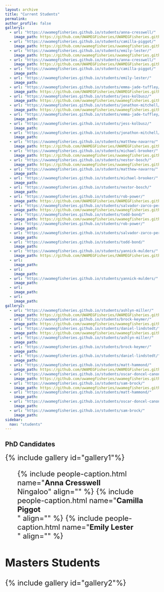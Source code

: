 ```yaml
---
layout: archive
title: "Current Students"
permalink: 
author_profile: false
gallery1:
  - url: "https://uwamegfisheries.github.io/students/anna-cresswell/"
    image_path: https://github.com/UWAMEGFisheries/UWAMEGFisheries.github.io/blob/master/images/Anna_WS2.jpg?raw=true
  - url: "https://uwamegfisheries.github.io/students/camilla-piggot/"
    image_path: https://github.com/uwamegfisheries/uwamegfisheries.github.io/blob/master/images/Milly_WS.jpg?raw=true
  - url: "https://uwamegfisheries.github.io/students/emily-lester/"
    image_path: https://github.com/uwamegfisheries/uwamegfisheries.github.io/blob/master/images/Emily_WS.jpg?raw=true
  - url: "https://uwamegfisheries.github.io/students/anna-cresswell/"
    image_path: https://github.com/UWAMEGFisheries/UWAMEGFisheries.github.io/blob/master/names/N_Anna.png?raw=true
  - url: "https://uwamegfisheries.github.io/students/camilla-piggot/"
    image_path: 
  - url: "https://uwamegfisheries.github.io/students/emily-lester/"
    image_path: 
  - url: "https://uwamegfisheries.github.io/students/emma-jade-tuffley/"
    image_path: https://github.com/UWAMEGFisheries/UWAMEGFisheries.github.io/blob/master/images/MJ_WS.jpg?raw=true
  - url: "https://uwamegfisheries.github.io/students/jess-kolbusz/"
    image_path: https://github.com/uwamegfisheries/uwamegfisheries.github.io/blob/master/images/Jess_WS.jpg?raw=true
  - url: "https://uwamegfisheries.github.io/students/jonathon-mitchell/"
    image_path: https://github.com/uwamegfisheries/uwamegfisheries.github.io/blob/master/images/Jon_WS.jpg?raw=true
  - url: "https://uwamegfisheries.github.io/students/emma-jade-tuffley/"
    image_path: 
  - url: "https://uwamegfisheries.github.io/students/jess-kolbusz/"
    image_path: 
  - url: "https://uwamegfisheries.github.io/students/jonathon-mitchell/"
    image_path: 
  - url: "https://uwamegfisheries.github.io/students/matthew-navarro/"
    image_path: https://github.com/UWAMEGFisheries/UWAMEGFisheries.github.io/blob/master/images/Matt_N_WS.jpg?raw=true
  - url: "https://uwamegfisheries.github.io/students/michael-brooker/"
    image_path: https://github.com/uwamegfisheries/uwamegfisheries.github.io/blob/master/images/Brooker_WS.jpg?raw=true
  - url: "https://uwamegfisheries.github.io/students/nestor-bosch/"
    image_path: https://github.com/uwamegfisheries/uwamegfisheries.github.io/blob/master/images/Nestor_WS.jpg?raw=true
  - url: "https://uwamegfisheries.github.io/students/matthew-navarro/"
    image_path: 
  - url: "https://uwamegfisheries.github.io/students/michael-brooker/"
    image_path: 
  - url: "https://uwamegfisheries.github.io/students/nestor-bosch/"
    image_path: 
  - url: "https://uwamegfisheries.github.io/students/rob-power/"
    image_path: https://github.com/UWAMEGFisheries/UWAMEGFisheries.github.io/blob/master/images/blank.png?raw=true
  - url: "https://uwamegfisheries.github.io/students/salvador-zarco-perello/"
    image_path: https://github.com/uwamegfisheries/uwamegfisheries.github.io/blob/master/images/Salvador.png?raw=true
  - url: "https://uwamegfisheries.github.io/students/todd-bond/"
    image_path: https://github.com/uwamegfisheries/uwamegfisheries.github.io/blob/master/images/Todd_WS.jpg?raw=true
  - url: "https://uwamegfisheries.github.io/students/rob-power/"
    image_path: 
  - url: "https://uwamegfisheries.github.io/students/salvador-zarco-perello/"
    image_path: 
  - url: "https://uwamegfisheries.github.io/students/todd-bond/"
    image_path: 
  - url: "https://uwamegfisheries.github.io/students/yannick-mulders/"
    image_path: https://github.com/UWAMEGFisheries/UWAMEGFisheries.github.io/blob/master/images/Yannick_WS.jpg?raw=true
  - url: 
    image_path: 
  - url: 
    image_path: 
  - url: "https://uwamegfisheries.github.io/students/yannick-mulders/"
    image_path: 
  - url: 
    image_path: 
  - url: 
    image_path: 
gallery2:
  - url: "https://uwamegfisheries.github.io/students/ashlyn-miller/"
    image_path: https://github.com/UWAMEGFisheries/UWAMEGFisheries.github.io/blob/master/images/Ash_WS.jpg?raw=true
  - url: "https://uwamegfisheries.github.io/students/brock-keymer/"
    image_path: https://github.com/uwamegfisheries/uwamegfisheries.github.io/blob/master/images/Brock_WS.jpg?raw=true
  - url: "https://uwamegfisheries.github.io/students/daniel-lindstedt/"
    image_path: https://github.com/uwamegfisheries/uwamegfisheries.github.io/blob/master/images/Dan_WS.jpg?raw=true
  - url: "https://uwamegfisheries.github.io/students/ashlyn-miller/"
    image_path: 
  - url: "https://uwamegfisheries.github.io/students/brock-keymer/"
    image_path: 
  - url: "https://uwamegfisheries.github.io/students/daniel-lindstedt/"
    image_path: 
  - url: "https://uwamegfisheries.github.io/students/matt-hammond/"
    image_path: https://github.com/UWAMEGFisheries/UWAMEGFisheries.github.io/blob/master/images/Matt_WS.JPG?raw=true
  - url: "https://uwamegfisheries.github.io/students/oscar-doncel-canon/"
    image_path: https://github.com/uwamegfisheries/uwamegfisheries.github.io/blob/master/images/Oscar_WS.jpg?raw=true
  - url: "https://uwamegfisheries.github.io/students/sam-brock/"
    image_path: https://github.com/uwamegfisheries/uwamegfisheries.github.io/blob/master/images/blank.png?raw=true
  - url: "https://uwamegfisheries.github.io/students/matt-hammond/"
    image_path: 
  - url: "https://uwamegfisheries.github.io/students/oscar-doncel-canon/"
    image_path: 
  - url: "https://uwamegfisheries.github.io/students/sam-brock/"
    image_path: 
sidebar:
  nav: "students"
---
```


## PhD Candidates
<font size="5">
{% include gallery id="gallery1"%}<br />
<figure class="third">
	{% include people-caption.html name="<b>Anna Cresswell</b><br />Ningaloo" align="" %}
	{% include people-caption.html name="<b>Camilla Piggot</b><br />" align="" %}
	{% include people-caption.html name="<b>Emily Lester</b><br />" align="" %}
</figure>

## Masters Students
{% include gallery id="gallery2"%}
